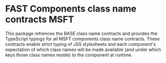 # FAST Components class name contracts MSFT

This package refrences the BASE class name contracts and provides the TypeScript typings for all MSFT components class name contracts. These contracts enable strict typing of JSS stylesheets and each component's expectation of which class names will be made available (and under which keys those class names reside) to the component at runtime.
